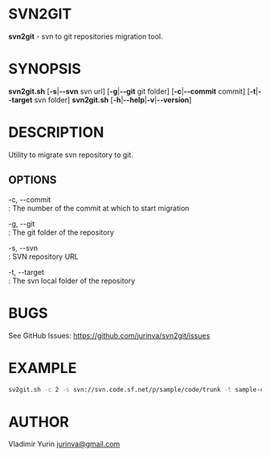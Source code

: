 SVN2GIT
=======

**svn2git** - svn to git repositories migration tool.

SYNOPSIS
========

**svn2git.sh** \[**-s**|**--svn** svn url] \[**-g**|**--git** git folder] \[**-c**|**--commit** commit] \[**-t**|**--target** svn folder]
**svn2git.sh** \[**-h**|**--help**|**-v**|**--version**]

DESCRIPTION
===========

Utility to migrate svn repository to git.

OPTIONS
-------

-c, --commit  
:    The number of the commit at which to start migration

-g, --git  
:    The git folder of the repository

-s, --svn  
:    SVN repository URL

-t, --target  
:    The svn local folder of the repository

BUGS
====

See GitHub Issues: <https://github.com/jurinva/svn2git/issues>

EXAMPLE
=======
```bash
sv2git.sh -c 2 -s svn://svn.code.sf.net/p/sample/code/trunk -t sample-code -g sample
```

AUTHOR
======

Vladimir Yurin <jurinva@gmail.com>
